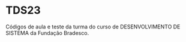 # TDS23
Códigos de aula e teste da turma do curso de DESENVOLVIMENTO DE SISTEMA da Fundação Bradesco.
